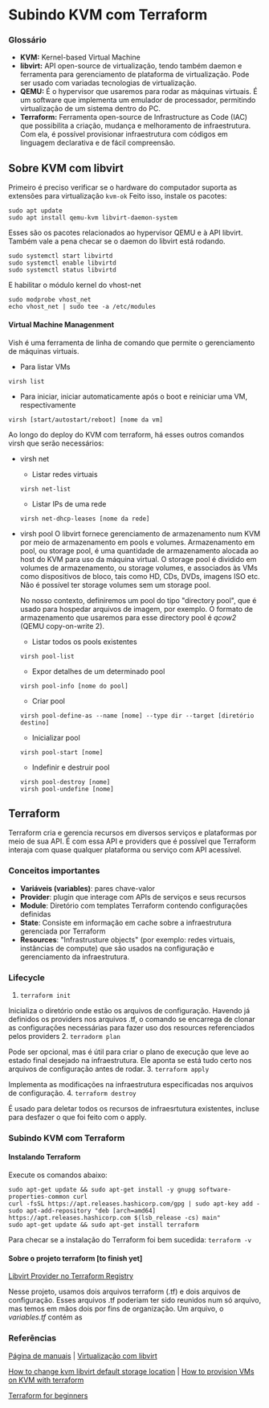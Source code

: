# Subindo KVM com Terraform

### Glossário
- **KVM:**
    Kernel-based Virtual Machine
- **libvirt:**
    API open-source de virtualização, tendo também daemon e ferramenta para gerenciamento de plataforma de virtualização. Pode ser usado com variadas tecnologias de virtualização.
- **QEMU:**
    É o hypervisor que usaremos para rodar as máquinas virtuais. É um software que implementa um emulador de processador, permitindo virtualização de um sistema dentro do PC.
- **Terraform:**
    Ferramenta open-source de Infrastructure as Code (IAC) que possibilita a criação, mudança e melhoramento de infraestrutura. Com ela, é possível provisionar infraestrutura com códigos em linguagem declarativa e de fácil compreensão.

## Sobre KVM com libvirt
Primeiro é preciso verificar se o hardware do computador suporta as extensões para virtualização
        ```kvm-ok```
Feito isso, instale os pacotes:
```
sudo apt update
sudo apt install qemu-kvm libvirt-daemon-system
```
Esses são os pacotes relacionados ao hypervisor QEMU e à API libvirt.
Também vale a pena checar se o daemon do libvirt está rodando.
```
sudo systemctl start libvirtd
sudo systemctl enable libvirtd
sudo systemctl status libvirtd
```
E habilitar o módulo kernel do vhost-net
```
sudo modprobe vhost_net
echo vhost_net | sudo tee -a /etc/modules
```

#### Virtual Machine Managenment
Vish é uma ferramenta de linha de comando que permite o gerenciamento de máquinas virtuais.

- Para listar VMs
```
virsh list
```
- Para iniciar, iniciar automaticamente após o boot e reiniciar uma VM, respectivamente
```
virsh [start/autostart/reboot] [nome da vm]
```
Ao longo do deploy do KVM com terraform, há esses outros comandos virsh que serão necessários:
- virsh net
    - Listar redes virtuais
    ```
    virsh net-list
    ```
    - Listar IPs de uma rede
    ```
    virsh net-dhcp-leases [nome da rede]
    ```

- virsh pool
    O libvirt fornece gerenciamento de armazenamento num KVM por meio de armazenamento em pools e volumes.
    Armazenamento em pool, ou storage pool, é uma quantidade de armazenamento alocada ao host do KVM para uso da máquina virtual. O storage pool é dividido em volumes de armazenamento, ou storage volumes, e associados às VMs como dispositivos de bloco, tais como HD, CDs, DVDs, imagens ISO etc. Não é possível ter storage volumes sem um storage pool.

    No nosso contexto, definiremos um pool do tipo "directory pool", que é usado para hospedar arquivos de imagem, por exemplo. O formato de armazenamento que usaremos para esse directory pool é *qcow2* (QEMU copy-on-write 2).

    - Listar todos os pools existentes
    ```
    virsh pool-list
    ```
    - Expor detalhes de um determinado pool
    ```
    virsh pool-info [nome do pool]
    ```
    - Criar pool
    ```
    virsh pool-define-as --name [nome] --type dir --target [diretório destino]
    ```
    - Inicializar pool
    ```
    virsh pool-start [nome]
    ```
    - Indefinir e destruir pool
    ``` 
    virsh pool-destroy [nome]
    virsh pool-undefine [nome]
    ```

## Terraform
Terraform cria e gerencia recursos em diversos serviços e plataformas por meio de sua API. É com essa API e providers que é possível que Terraform interaja com quase qualquer plataforma ou serviço com API acessível.
### Conceitos importantes
- **Variáveis (variables)**: pares chave-valor
- **Provider**: plugin que interage com APIs de serviços e seus recursos
- **Module**: Diretório com templates Terraform contendo configurações definidas
- **State**: Consiste em informação em cache sobre a infraestrutura gerenciada por Terraform
- **Resources**: "Infrastrusture objects" (por exemplo: redes virtuais, instâncias de compute) que são usados na configuração e gerenciamento da infraestrutura.

### Lifecycle
1. `terraform init`

Inicializa o diretório onde estão os arquivos de configuração. Havendo já definidos os providers nos arquivos .tf, o comando se encarrega de clonar as configurações necessárias para fazer uso dos resources referenciados pelos providers
2. `terradorm plan`

Pode ser opcional, mas é útil para criar o plano de execução que leve ao estado final desejado na infraestrutura. Ele aponta se está tudo certo nos arquivos de configuração antes de rodar.
3. `terraform apply`

Implementa as modificações na infraestrutura especificadas nos arquivos de configuração.
4. `terraform destroy`

É usado para deletar todos os recursos de infraesrtutura existentes, incluse para desfazer o que foi feito com o apply.

### Subindo KVM com Terraform
#### Instalando Terraform

Execute os comandos abaixo:
```
sudo apt-get update && sudo apt-get install -y gnupg software-properties-common curl
curl -fsSL https://apt.releases.hashicorp.com/gpg | sudo apt-key add -
sudo apt-add-repository "deb [arch=amd64] https://apt.releases.hashicorp.com $(lsb_release -cs) main"
sudo apt-get update && sudo apt-get install terraform
```
Para checar se a instalação do Terraform foi bem sucedida: `terraform -v`

#### Sobre o projeto terraform [to finish yet]
[Libvirt Provider no Terraform Registry](https://registry.terraform.io/providers/dmacvicar/libvirt/latest/docs)

Nesse projeto, usamos dois arquivos terraform (.tf) e dois arquivos de configuração.
Esses arquivos .tf poderiam ter sido reunidos num só arquivo, mas temos em mãos dois por fins de organização. Um arquivo, o *variables.tf* contém as 
    



### Referências
[Página de manuais](https://libvirt.org/manpages/index.html)    |
    [Virtualização com libvirt](https://ubuntu.com/server/docs/virtualization-libvirt)

[How to change kvm libvirt default storage location](https://ostechnix.com/how-to-change-kvm-libvirt-default-storage-pool-location/#:~:text=Libvirt%20provides%20storage%20management%20on%20a%20KVM%20host,and%20assigned%20to%20the%20VMs%20as%20block%20devices.)    |
    [How to provision VMs on KVM with terraform](https://computingforgeeks.com/how-to-provision-vms-on-kvm-with-terraform/)

[Terraform for beginners](https://geekflare.com/terraform-for-beginners/)